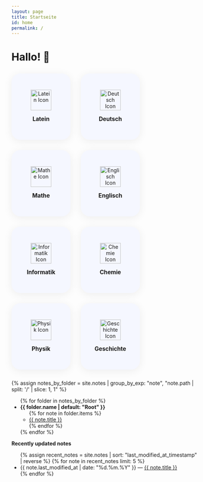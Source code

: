 ```yaml
---
layout: page
title: Startseite
id: home
permalink: /
---
```


# Hallo! 🌱

<style>
.subject-grid {
  display: flex;
  flex-wrap: wrap;
  gap: 2em;
  row-gap: 2em; /* Gleicher Abstand zwischen Zeilen wie Spalten */
  justify-content: flex-start;
  margin-bottom: 2em;
  margin-top: 2em; /* Standard margin unter h1 */
}
.subject-card {
  background: #f5f7ff;
  border-radius: 24px;
  box-shadow: 0 4px 24px #0001;
  width: 160px;
  height: 180px;
  display: flex;
  flex-direction: column;
  align-items: center;
  justify-content: center;
  margin-bottom: 0; /* Kein zusätzlicher Abstand, gap übernimmt das */
  transition: transform 0.15s;
  text-align: center;
  text-decoration: none;
  color: inherit;
}
.subject-card:hover {
  transform: translateY(-4px) scale(1.04);
  box-shadow: 0 8px 32px #0002;
}
.subject-card img {
  width: 56px;
  height: 56px;
  margin-bottom: 1em;
}
.subject-title {
  font-weight: bold;
  font-size: 1.1em;
  margin-bottom: 0.3em;
}
</style>

<div class="subject-grid">
  <a class="subject-card internal-link" href="{{ site.baseurl }}/latein">
    <img src="https://cdn-icons-png.flaticon.com/512/2721/2721271.png" alt="Latein Icon"/>
    <div class="subject-title">Latein</div>
  </a>
  <a class="subject-card internal-link" href="{{ site.baseurl }}/deutsch">
    <img src="https://cdn-icons-png.flaticon.com/512/2721/2721266.png" alt="Deutsch Icon"/>
    <div class="subject-title">Deutsch</div>
  </a>
  <a class="subject-card internal-link" href="{{ site.baseurl }}/mathe">
    <img src="https://cdn-icons-png.flaticon.com/512/2721/2721275.png" alt="Mathe Icon"/>
    <div class="subject-title">Mathe</div>
  </a>
  <a class="subject-card internal-link" href="{{ site.baseurl }}/englisch">
    <img src="https://cdn-icons-png.flaticon.com/512/2721/2721273.png" alt="Englisch Icon"/>
    <div class="subject-title">Englisch</div>
  </a>
  <a class="subject-card internal-link" href="{{ site.baseurl }}/informatik">
    <img src="https://cdn-icons-png.flaticon.com/512/2721/2721277.png" alt="Informatik Icon"/>
    <div class="subject-title">Informatik</div>
  </a>
  <a class="subject-card internal-link" href="{{ site.baseurl }}/chemie">
    <img src="https://cdn-icons-png.flaticon.com/512/2721/2721281.png" alt="Chemie Icon"/>
    <div class="subject-title">Chemie</div>
  </a>
  <a class="subject-card internal-link" href="{{ site.baseurl }}/physik">
    <img src="https://cdn-icons-png.flaticon.com/512/2721/2721267.png" alt="Physik Icon"/>
    <div class="subject-title">Physik</div>
  </a>
  <a class="subject-card internal-link" href="{{ site.baseurl }}/geschichte">
    <img src="https://cdn-icons-png.flaticon.com/512/2721/2721274.png" alt="Geschichte Icon"/>
    <div class="subject-title">Geschichte</div>
  </a>
</div>


<!-- <strong>Alle Notizen nach Ordnern</strong> -->

{% assign notes_by_folder = site.notes | group_by_exp: "note", "note.path | split: '/' | slice: 1, 1" %}
<ul>
  {% for folder in notes_by_folder %}
    <li>
      <strong>{{ folder.name | default: "Root" }}</strong>
      <ul>
        {% for note in folder.items %}
          <li>
            <a class="internal-link" href="{{ site.baseurl }}{{ note.url }}">{{ note.title }}</a>
          </li>
        {% endfor %}
      </ul>
    </li>
  {% endfor %}
</ul>


<strong>Recently updated notes</strong>

<ul>
  {% assign recent_notes = site.notes | sort: "last_modified_at_timestamp" | reverse %}
  {% for note in recent_notes limit: 5 %}
    <li>
      {{ note.last_modified_at | date: "%d.%m.%Y" }} — <a class="internal-link" href="{{ site.baseurl }}{{ note.url }}">{{ note.title }}</a>
    </li>
  {% endfor %}
</ul>

<style>
  .wrapper {
    max-width: 46em;
  }
</style>
